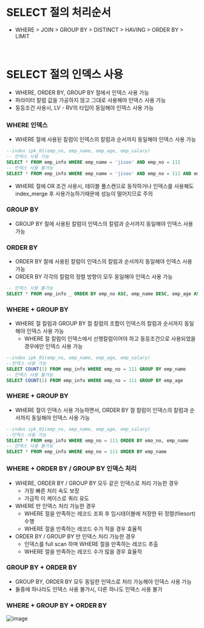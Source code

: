 # SELECT 절의 처리순서
* WHERE > JOIN > GROUP BY > DISTINCT > HAVING > ORDER BY > LIMIT

<br>

# SELECT 절의 인덱스 사용
* WHERE, ORDER BY, GROUP BY 절에서 인덱스 사용 가능
* 파라미터 칼럼 값을 가공하지 않고 그대로 사용해야 인덱스 사용 가능
* 동등조건 사용시, LV - RV의 타입이 동일해야 인덱스 사용 가능

### WHERE 인덱스
* WHERE 절에 사용된 칼럼이 인덱스의 칼럼과 순서까지 동일해야 인덱스 사용 가능
```sql
--index ipk_01(emp_no, emp_name, emp_age, emp_salary)
-- 인덱스 사용 가능
SELECT * FROM emp_info WHERE emp_name = 'jisoo' AND emp_no = 111
-- 인덱스 사용 불가능
SELECT * FROM emp_info WHERE emp_name = 'jisoo' AND emp_no = 111 AND emp_salary > 10000
```
* WHERE 절에 OR 조건 사용시, 테이블 풀스캔으로 동작하거나 인덱스를 사용해도 index_merge 후 사용가능하기때문에 성능이 떨어지므로 주의

### GROUP BY
* GROUP BY 절에 사용된 칼럼이 인덱스의 칼럼과 순서까지 동일해야 인덱스 사용 가능

### ORDER BY
* ORDER BY 절에 사용된 칼럼이 인덱스의 칼럼과 순서까지 동일해야 인덱스 사용 가능
* ORDER BY 각각의 칼럼의 정렬 방향이 모두 동일해야 인덱스 사용 가능
```sql
-- 인덱스 사용 불가능
SELECT * FROM emp_info _ ORDER BY emp_no ASC, emp_name DESC, emp_age ASC
```

### WHERE + GROUP BY
* WHERE 절 칼럼과 GROUP BY 절 칼럼의 조합이 인덱스의 칼럼과 순서까지 동일해야 인덱스 사용 가능
	* WHERE 절 칼럼이 인덱스에서 선행칼럼이어야 하고 동등조건으로 사용되었을 경우에만 인덱스 사용 가능
```sql
--index ipk_01(emp_no, emp_name, emp_age, emp_salary)
--인덱스 사용 가능
SELECT COUNT(1) FROM emp_info WHERE emp_no = 111 GROUP BY emp_name
-- 인덱스 사용 불가능
SELECT COUNT(1) FROM emp_info WHERE emp_no = 111 GROUP BY emp_age
```

### WHERE + GROUP BY
* WHERE 절이 인덱스 사용 가능하면서, ORDER BY 절 칼럼이 인덱스의 칼럼과 순서까지 동일해야 인덱스 사용 가능
```sql
--index ipk_01(emp_no, emp_name, emp_age, emp_salary)
--인덱스 사용 가능
SELECT * FROM emp_info WHERE emp_no = 111 ORDER BY emo_no, emp_name
-- 인덱스 사용 불가능
SELECT * FROM emp_info WHERE emp_no = 111 ORDER BY emp_name
```

### WHERE + ORDER BY / GROUP BY 인덱스 처리
* WHERE, ORDER BY / GROUP BY 모두 같은 인덱스로 처리 가능한 경우
	* 가장 빠른 처리 속도 보장
	* 가급적 이 케이스로 쿼리 유도
* WHERE 만 인덱스 처리 가능한 경우
	* WHERE 절을 만족하는 레코드 조회 후 임시테이블에 저장한 뒤 정렬(filesort) 수행
	* WHERE 절을 만족하는 레코드 수가 적을 경우 효율적
* ORDER BY / GROUP BY 만 인덱스 처리 가능한 경우
	* 인덱스를 full scan 하며 WHERE 절을 만족하는 레코드 추출
	* WHERE 절을 만족하는 레코드 수가 많을 경우 효율적

### GROUP BY + ORDER BY
* GROUP BY, ORDER BY 모두 동일한 인덱스로 처리 가능해야 인덱스 사용 가능
* 둘중에 하나라도 인덱스 사용 불가시, 다른 하나도 인덱스 사용 불가 

### WHERE + GROUP BY + ORDER BY 
![image](https://user-images.githubusercontent.com/48702893/114301510-3a93c480-9b00-11eb-9d81-171ff8486320.png)
